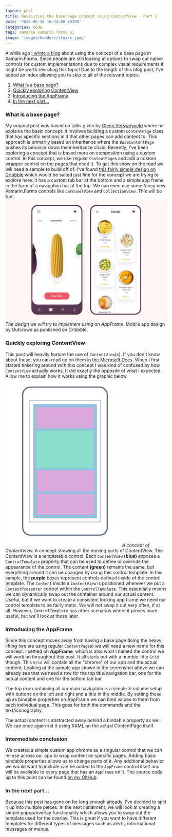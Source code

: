 ```yaml
---
layout: post
title: Revisiting the base page concept using ContentView - Part 1
date: '2020-06-30 16:34:00 +0200'
categories: Code
tags: xamarin xamarin.forms ui
image: 'images/headers/stairs.jpeg'
---
```

A while ago [I wrote a blog](https://www.thewissen.io/create-a-kickass-banking-app-using-a-basepage-in-xamarin/) about using the concept of a base page in Xamarin.Forms. Since people are still looking at options to swap out native controls for custom implementations due to complex visual requirements it might be worth revisiting this topic! 
Due to the length of this blog post, I've added an index allowing you to skip to all of the relevant topics:
1.  [What is a base page?](#what)
2.  [Quickly exploring ContentView](#contentview)
3.  [Introducing the AppFrame](#appframe)
4.  [In the next part...](#nextpart)
### <a name="what"></a>What is a base page?
My original post was based on talks given by [Glenn Versweyveld](https://twitter.com/Depechie) where he explains the basic concept. It involves building a custom `ContentPage` class that has specific sections in it that other pages can add content to. This approach is primarily based on inheritance where the `BaseContentPage` pushes its behavior down the inheritance chain. Recently, I've been exploring a concept that is based more on composition using a custom control. In this concept, we use regular `ContentPage`s and add a custom wrapper control on the pages that need it.
To get this show on the road we will need a sample to build off of. I've found [this fairly simple design on Dribbble](https://dribbble.com/shots/8622369-Mobile-app-Vegan-meal) which would be suited just fine for the concept we are trying to explore here. It has a custom tab bar at the bottom and a simple app frame in the form of a navigation bar at the top. We can even use some fancy new Xamarin.Forms controls like `CarouselView` and `CollectionView`. This will be fun!
![The design we will try to implement using an AppFrame.](images/posts/6bbd6b6b1d89de016cef5d997562c06c.png)
*The design we will try to implement using an AppFrame.*
Mobile app design by Outcrowd as published on Dribbble.
### <a name="contentview"></a>Quickly exploring ContentView
This post will heavily feature the use of `ContentView`(s). If you don't know about these, you can read up on them [in the Microsoft Docs](https://docs.microsoft.com/en-us/xamarin/xamarin-forms/user-interface/layouts/contentview). When I first started tinkering around with this concept I was kind of confused by how `ContentView` actually works. It did exactly the opposite of what I expected. Allow me to explain how it works using the graphic below.
![A concept of ContentView.](/images/posts/image-47.png)
*A concept of ContentView.*
A concept showing all the moving parts of ContentView.
The ContentView is a templatable control. Each `ContentView` **(blue)** exposes a `ControlTemplate` property that can be used to define or override the appearance of the control. The content **(green)** remains the same, but everything around it can be changed by using this control template. In this sample, the **purple** boxes represent controls defined inside of the control template.
The `Content` inside a `ContentView` is positioned wherever we put a `ContentPresenter` control within the `ControlTemplate`. This essentially means we can dynamically swap out the container around our actual content. Useful, but if we want to create a consistent looking app frame we need our control template to be fairly static. We will not swap it out very often, if at all. However, `ControlTemplate` has other scenarios where it proves more useful, but we'll look at those later.
### Introducing the AppFrame
Since this concept moves away from having a base page doing the heavy lifting (we are using regular `ContentPage`s) we will need a new name for this concept. I settled on **AppFrame**, which is also what I named the control we will work on throughout this post. It all starts out with a humble little `Grid` though. This `Grid` will contain all the "chrome" of our app and the actual content. Looking at the sample app shown in the screenshot above we can already see that we need a row for the top title/navigation bar, one for the actual content and one for the bottom tab bar.
<script src="https://gist.github.com/sthewissen/62d9c095b2ca08a95fd3e4c7c6f911a9.js"></script>  
The top row containing all our main navigation is a simple 3-column setup with buttons on the left and right and a title in the middle. By setting these up as bindable properties on AppFrame we can bind values to them from each individual page. This goes for both the commands and the text/iconography.
 
<script src="https://gist.github.com/sthewissen/a20078571d84038442b34e0c47a2be86.js"></script>  
The actual content is abstracted away behind a bindable property as well. We can once again set it using XAML on the actual ContentPage itself.
<script src="https://gist.github.com/sthewissen/a983afa90f9229f25c731b76df6b5b06.js"></script>
### <a name="appframe"></a>Intermediate conclusion
We created a simple custom app chrome as a singular control that we can re-use across our app to wrap content on specific pages. Adding basic bindable properties allows us to change parts of it. Any additional behavior we would want to include can be added to the `AppFrame` control itself and will be available to every page that has an `AppFrame` on it. The source code up to this point can be found [on my GitHub](https://github.com/sthewissen/BasePageRevisited).
### <a name="nextpart"></a>In the next part...
Because this post has gone on for long enough already, I've decided to split it up into multiple pieces. In the next instalment, we will look at creating a simple popup/overlay functionality which allows you to swap out the template used for the overlay. This is great if you want to have different templates for different types of messages such as alerts, informational messages or menus.